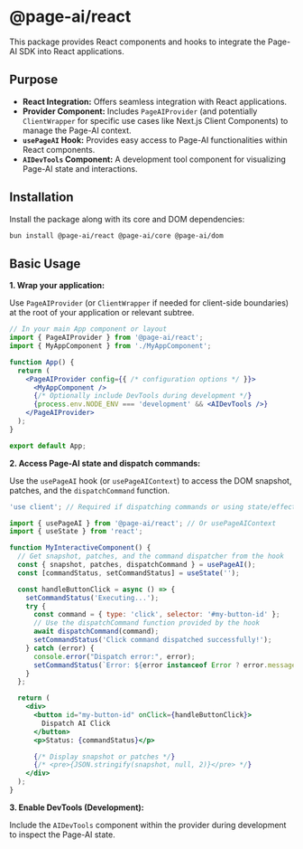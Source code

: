 # @page-ai/react

This package provides React components and hooks to integrate the Page-AI SDK into React applications.

## Purpose

*   **React Integration:** Offers seamless integration with React applications.
*   **Provider Component:** Includes `PageAIProvider` (and potentially `ClientWrapper` for specific use cases like Next.js Client Components) to manage the Page-AI context.
*   **`usePageAI` Hook:** Provides easy access to Page-AI functionalities within React components.
*   **`AIDevTools` Component:** A development tool component for visualizing Page-AI state and interactions.

## Installation

Install the package along with its core and DOM dependencies:

```bash
bun install @page-ai/react @page-ai/core @page-ai/dom
```

## Basic Usage

**1. Wrap your application:**

Use `PageAIProvider` (or `ClientWrapper` if needed for client-side boundaries) at the root of your application or relevant subtree.

```jsx
// In your main App component or layout
import { PageAIProvider } from '@page-ai/react';
import { MyAppComponent } from './MyAppComponent';

function App() {
  return (
    <PageAIProvider config={{ /* configuration options */ }}>
      <MyAppComponent />
      {/* Optionally include DevTools during development */}
      {process.env.NODE_ENV === 'development' && <AIDevTools />}
    </PageAIProvider>
  );
}

export default App;
```

**2. Access Page-AI state and dispatch commands:**

Use the `usePageAI` hook (or `usePageAIContext`) to access the DOM snapshot, patches, and the `dispatchCommand` function.

```jsx
'use client'; // Required if dispatching commands or using state/effects

import { usePageAI } from '@page-ai/react'; // Or usePageAIContext
import { useState } from 'react';

function MyInteractiveComponent() {
  // Get snapshot, patches, and the command dispatcher from the hook
  const { snapshot, patches, dispatchCommand } = usePageAI();
  const [commandStatus, setCommandStatus] = useState('');

  const handleButtonClick = async () => {
    setCommandStatus('Executing...');
    try {
      const command = { type: 'click', selector: '#my-button-id' };
      // Use the dispatchCommand function provided by the hook
      await dispatchCommand(command);
      setCommandStatus('Click command dispatched successfully!');
    } catch (error) {
      console.error("Dispatch error:", error);
      setCommandStatus(`Error: ${error instanceof Error ? error.message : 'Unknown error'}`);
    }
  };

  return (
    <div>
      <button id="my-button-id" onClick={handleButtonClick}>
        Dispatch AI Click
      </button>
      <p>Status: {commandStatus}</p>

      {/* Display snapshot or patches */}
      {/* <pre>{JSON.stringify(snapshot, null, 2)}</pre> */}
    </div>
  );
}
```

**3. Enable DevTools (Development):**

Include the `AIDevTools` component within the provider during development to inspect the Page-AI state.